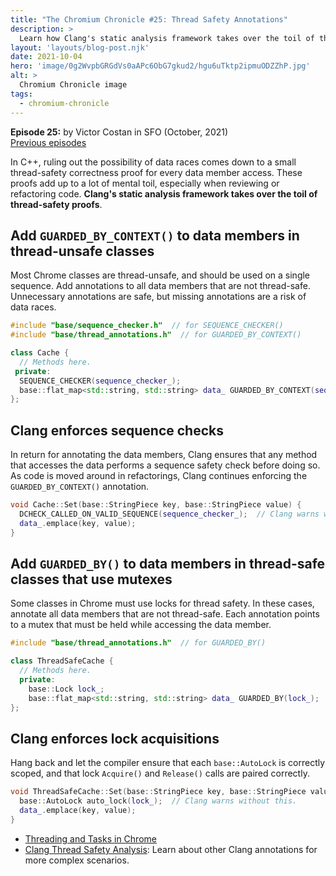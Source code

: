 ```yaml
---
title: "The Chromium Chronicle #25: Thread Safety Annotations"
description: >
  Learn how Clang's static analysis framework takes over the toil of thread-safety proofs.
layout: 'layouts/blog-post.njk'
date: 2021-10-04
hero: 'image/0g2WvpbGRGdVs0aAPc6ObG7gkud2/hgu6uTktp2ipmuODZZhP.jpg'
alt: >
  Chromium Chronicle image
tags:
  - chromium-chronicle
---
```


**Episode 25:** by Victor Costan in SFO (October, 2021)<br>
[Previous episodes](/tags/chromium-chronicle/)

In C++, ruling out the possibility of data races comes down to a small thread-safety correctness proof for every data member access.
These proofs add up to a lot of mental toil, especially when reviewing or refactoring code.
**Clang's static analysis framework takes over the toil of thread-safety proofs**.

## Add `GUARDED_BY_CONTEXT()` to data members in thread-unsafe classes

Most Chrome classes are thread-unsafe, and should be used on a single sequence.
Add annotations to all data members that are not thread-safe.
Unnecessary annotations are safe, but missing annotations are a risk of data races.

```cpp
#include "base/sequence_checker.h"  // for SEQUENCE_CHECKER()
#include "base/thread_annotations.h"  // for GUARDED_BY_CONTEXT()

class Cache {
  // Methods here.
 private:
  SEQUENCE_CHECKER(sequence_checker_);
  base::flat_map<std::string, std::string> data_ GUARDED_BY_CONTEXT(sequence_checker_);
};
```

## Clang enforces sequence checks

In return for annotating the data members,
Clang ensures that any method that accesses the data performs a sequence safety check before doing so.
As code is moved around in refactorings,
Clang continues enforcing the `GUARDED_BY_CONTEXT()` annotation.

```cpp
void Cache::Set(base::StringPiece key, base::StringPiece value) {
  DCHECK_CALLED_ON_VALID_SEQUENCE(sequence_checker_);  // Clang warns without this.
  data_.emplace(key, value);
}
```

## Add `GUARDED_BY()` to data members in thread-safe classes that use mutexes

Some classes in Chrome must use locks for thread safety.
In these cases, annotate all data members that are not thread-safe.
Each annotation points to a mutex that must be held while accessing the data member.

```cpp
#include "base/thread_annotations.h"  // for GUARDED_BY()

class ThreadSafeCache {
  // Methods here.
  private:
    base::Lock lock_;
    base::flat_map<std::string, std::string> data_ GUARDED_BY(lock_);
};
```

## Clang enforces lock acquisitions

Hang back and let the compiler ensure that each `base::AutoLock` is correctly scoped,
and that lock `Acquire()` and `Release()` calls are paired correctly.

```cpp
void ThreadSafeCache::Set(base::StringPiece key, base::StringPiece value) {
  base::AutoLock auto_lock(lock_);  // Clang warns without this.
  data_.emplace(key, value);
}
```

- [Threading and Tasks in Chrome](https://chromium.googlesource.com/chromium/src.git/+/refs/heads/main/docs/threading_and_tasks.md)
- [Clang Thread Safety Analysis](https://clang.llvm.org/docs/ThreadSafetyAnalysis.html): Learn about other Clang annotations for more complex scenarios.
